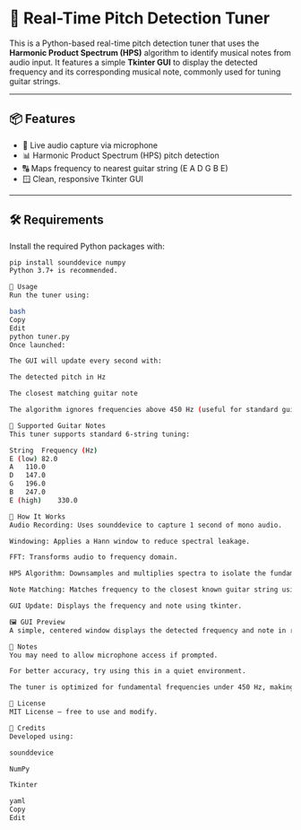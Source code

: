 # 🎵 Real-Time Pitch Detection Tuner

This is a Python-based real-time pitch detection tuner that uses the **Harmonic Product Spectrum (HPS)** algorithm to identify musical notes from audio input. It features a simple **Tkinter GUI** to display the detected frequency and its corresponding musical note, commonly used for tuning guitar strings.

---

## 📦 Features

- 🎤 Live audio capture via microphone
- 📊 Harmonic Product Spectrum (HPS) pitch detection
- 🔠 Maps frequency to nearest guitar string (E A D G B E)
- 🪟 Clean, responsive Tkinter GUI

---

## 🛠️ Requirements

Install the required Python packages with:

```bash
pip install sounddevice numpy
Python 3.7+ is recommended.

🚀 Usage
Run the tuner using:

bash
Copy
Edit
python tuner.py
Once launched:

The GUI will update every second with:

The detected pitch in Hz

The closest matching guitar note

The algorithm ignores frequencies above 450 Hz (useful for standard guitar tuning range)

🎸 Supported Guitar Notes
This tuner supports standard 6-string tuning:

String	Frequency (Hz)
E (low)	82.0
A	110.0
D	147.0
G	196.0
B	247.0
E (high)	330.0

🧠 How It Works
Audio Recording: Uses sounddevice to capture 1 second of mono audio.

Windowing: Applies a Hann window to reduce spectral leakage.

FFT: Transforms audio to frequency domain.

HPS Algorithm: Downsamples and multiplies spectra to isolate the fundamental frequency.

Note Matching: Matches frequency to the closest known guitar string using a binary search.

GUI Update: Displays the frequency and note using tkinter.

🖼 GUI Preview
A simple, centered window displays the detected frequency and note in real time.

📌 Notes
You may need to allow microphone access if prompted.

For better accuracy, try using this in a quiet environment.

The tuner is optimized for fundamental frequencies under 450 Hz, making it ideal for guitar tuning.

📃 License
MIT License – free to use and modify.

🙌 Credits
Developed using:

sounddevice

NumPy

Tkinter

yaml
Copy
Edit
